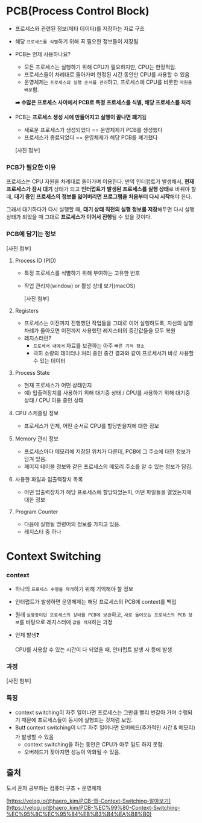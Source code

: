 # PCB(Process Control Block)

- 프로세스와 관련된 정보(메타 데이터)를 저장하는 자료 구조
- 해당 `프로세스를 식별`하기 위해 꼭 필요한 정보들이 저장됨
- PCB는 언제 사용하나요?
    - 모든 프로세스는 실행하기 위해 CPU가 필요하지만, CPU는 한정적임.
    - 프로세스들이 차례대로 돌아가며 한정된 시간 동안만 CPU를 사용할 수 있음
    - 운영체제는 `프로세스의 실행 순서를 관리`하고, 프로세스에 CPU를 비롯한 `자원을 배분`함.
    
    **➡️ 수많은 프로세스 사이에서 PCB로 특정 프로세스를 식별, 해당 프로세스를 처리**
    
- PCB는 **프로세스 생성 시에 만들어지고 실행이 끝나면 폐기**됨
    - 새로운 프로세스가 생성되었다 == 운영체제가 PCB를 생성했다
    - 프로세스가 종료되었다 == 운영체제가 해당 PCB를 폐기했다
    
    [사진 첨부]
  

### PCB가 필요한 이유

프로세스는 CPU 자원을 차례대로 돌아가며 이용한다. 만약 인터럽트가 발생해서, **현재 프로세스가 잠시 대기** 상태가 되고 **인터럽트가 발생된 프로세스를 실행 상태**로 바꿔야 할 때, **대기 중인 프로세스의 정보를 잃어버리면 프로그램을 처음부터 다시 시작**해야 한다.

그래서 대기하다가 다시 실행할 때, **대기 상태 직전의 실행 정보를 저장**해두면 다시 실행 상태가 되었을 때 그대로 **프로세스가 이어서 진행**될 수 있을 것이다.

### PCB에 담기는 정보

[사진 첨부]
  
1. Process ID (PID)
    - 특정 프로세스를 식별하기 위해 부여하는 고유한 번호
    - 작업 관리자(window) or 활성 상태 보기(macOS)
        
        [사진 첨부]
  
2. Registers
    - 프로세스는 이전까지 진행했던 작업들을 그대로 이어 실행하도록, 자신의 실행 차례가 돌아오면 이전까지 사용했던 레지스터의 중간값들을 모두 복원
    - 레지스터란?
        - `프로세서 내에서` 자료를 보관하는 아주 `빠른 기억 장소`
        - 극히 소량의 데이터나 처리 중인 중간 결과와 같이 프로세서가 바로 사용할 수 있는 데이터
3. Process State
    - 현재 프로세스가 어떤 상태인지
    - 예) 입출력장치를 사용하기 위해 대기중 상태 / CPU를 사용하기 위해 대기중 상태 / CPU 이용 중인 상태
4. CPU 스케줄링 정보
    - 프로세스가 언제, 어떤 순서로 CPU를 할당받을지에 대한 정보
5. Memory 관리 정보
    - 프로세스마다 메모리에 저장된 위치가 다른데, PCB에 그 주소에 대한 정보가 담겨 있음.
    - 페이지 테이블 정보와 같은 프로세스의 메모리 주소를 알 수 있는 정보가 담김.
6. 사용한 파일과 입출력장치 목록
    - 어떤 입출력장치가 해당 프로세스에 할당되었는지, 어떤 파일들을 열었는지에 대한 정보
7. Program Counter
    - 다음에 실행될 명령어의 정보를 가지고 있음.
    - 레지스터 중 하나

# Context Switching

### context

- 하나의 `프로세스 수행을 재개`하기 위해 기억해야 할 정보
- 인터럽트가 발생하면 운영체제는 해당 프로세스의 PCB에 context를 백업

- 원래 `실행중이던 프로세스의 상태를 PCB에 보관`하고, `새로 들어오는 프로세스의 PCB 정보`를 바탕으로 레지스터에 `값을 적재`하는 과정
- 언제 발생❓
    
    CPU를 사용할 수 있는 시간이 다 되었을 때, 인터럽트 발생 시 등에 발생
    

### 과정

[사진 첨부]
  
### 특징

- context switching이 자주 일어나면 프로세스는 그만큼 빨리 번갈아 가며 수행되기 때문에 프로세스들이 동시에 실행되는 것처럼 보임.
- But❗ context switching이 너무 자주 일어나면 오버헤드(추가적인 시간 & 메모리)가 발생할 수 있음
    - context switching을 하는 동안은 CPU가 아무 일도 하지 못함.
    - 오버헤드가 잦아지면 성능이 악화될 수 있음.

## 출처

도서 혼자 공부하는 컴퓨터 구조 + 운영체제

[https://velog.io/@haero_kim/PCB-와-Context-Switching-알아보기](https://velog.io/@haero_kim/PCB-%EC%99%80-Context-Switching-%EC%95%8C%EC%95%84%EB%B3%B4%EA%B8%B0)
